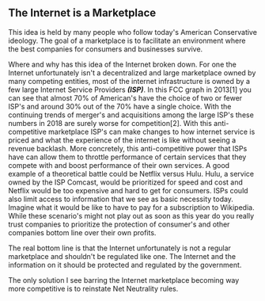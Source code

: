 ## The Internet is a Marketplace

This idea is held by many people who follow today's American Conservative ideology. The goal of a marketplace is to facilitate an environment where the best companies for consumers and businesses survive.

Where and why has this idea of the Internet broken down. For one the Internet unfortunately isn't a decentralized and large marketplace owned by many competing entities, most of the internet infrastructure is owned by a few large Internet Service Providers ***(ISP)***. In this FCC graph in 2013[1] you can see that almost 70% of American's have the choice of two or fewer ISP's and around 30% out of the 70% have a single choice. With the continuing trends of merger's and acquisitions among the large ISP's these numbers in 2018 are surely worse for competition[2]. With this anti-competitive marketplace ISP's can make changes to how internet service is priced and what the experience of the internet is like without seeing a revenue backlash. More concretely, this anti-competitive power that ISPs have can allow them to throttle performance of certain services that they compete with and boost performance of their own services. A good example of a theoretical battle could be Netflix versus Hulu. Hulu, a service owned by the ISP Comcast, would be prioritized for speed and cost and Netflix would be too expensive and hard to get for consumers. ISPs could also limit access to information that we see as basic necessity today. Imagine what it would be like to have to pay for a subscription to Wikipedia. While these scenario's might not play out as soon as this year do you really trust companies to prioritize the protection of consumer's and other companies bottom line over their own profits. 

The real bottom line is that the Internet unfortunately is not a regular marketplace and shouldn't be regulated like one. The Internet and the information on it should be protected and regulated by the government.

The only solution I see barring the Internet marketplace becoming way more competitive is to reinstate Net Neutrality rules. 
